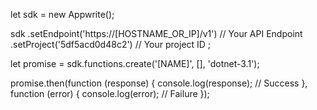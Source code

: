 let sdk = new Appwrite();

sdk
    .setEndpoint('https://[HOSTNAME_OR_IP]/v1') // Your API Endpoint
    .setProject('5df5acd0d48c2') // Your project ID
;

let promise = sdk.functions.create('[NAME]', [], 'dotnet-3.1');

promise.then(function (response) {
    console.log(response); // Success
}, function (error) {
    console.log(error); // Failure
});